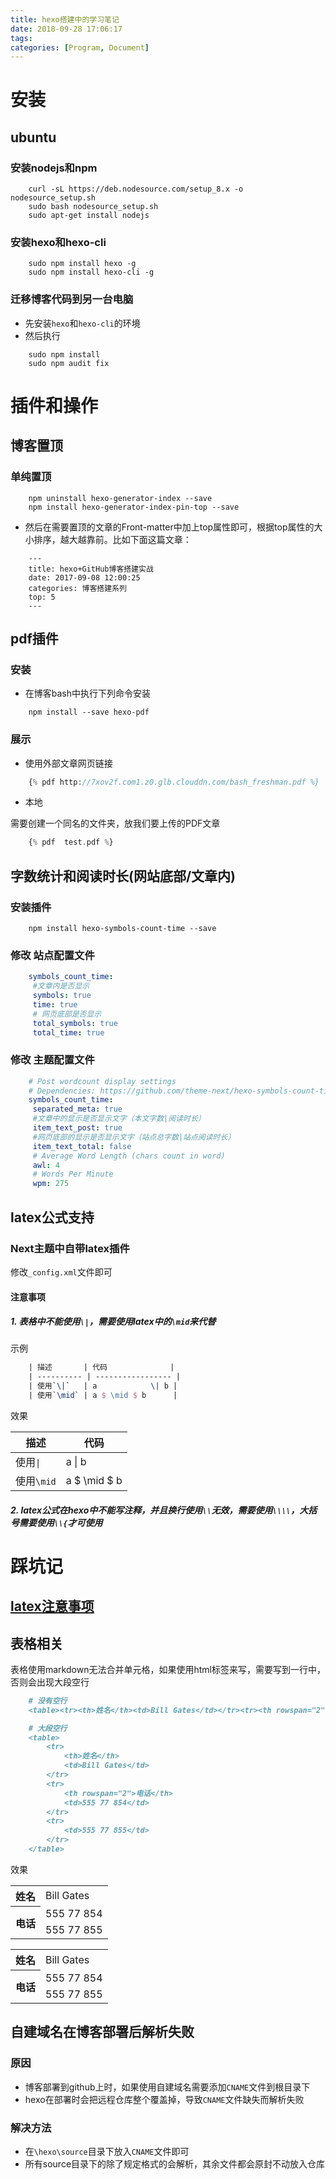 ```yaml
---
title: hexo搭建中的学习笔记
date: 2018-09-28 17:06:17
tags: 
categories: [Program, Document]
---
```


# 安装

## ubuntu

### 安装nodejs和npm

```shell
    curl -sL https://deb.nodesource.com/setup_8.x -o nodesource_setup.sh
    sudo bash nodesource_setup.sh
    sudo apt-get install nodejs
```

### 安装hexo和hexo-cli

```shell
    sudo npm install hexo -g
    sudo npm install hexo-cli -g
```

### 迁移博客代码到另一台电脑

- 先安装`hexo`和`hexo-cli`的环境
- 然后执行

```shell
    sudo npm install
    sudo npm audit fix
```

# 插件和操作

## 博客置顶

### 单纯置顶

```shell
    npm uninstall hexo-generator-index --save
    npm install hexo-generator-index-pin-top --save
```

- 然后在需要置顶的文章的Front-matter中加上top属性即可，根据top属性的大小排序，越大越靠前。比如下面这篇文章：

```
    ---
    title: hexo+GitHub博客搭建实战
    date: 2017-09-08 12:00:25
    categories: 博客搭建系列
    top: 5
    ---
```

## pdf插件

### 安装

- 在博客bash中执行下列命令安装

```shell
    npm install --save hexo-pdf
```

### 展示

- 使用外部文章网页链接

```php
    {% pdf http://7xov2f.com1.z0.glb.clouddn.com/bash_freshman.pdf %}
```

- 本地

需要创建一个同名的文件夹，放我们要上传的PDF文章

```php
    {% pdf  test.pdf %}
```

## 字数统计和阅读时长(网站底部/文章内)

### 安装插件

```shell
    npm install hexo-symbols-count-time --save
```

### 修改 站点配置文件

```yml
    symbols_count_time:
     #文章内是否显示
     symbols: true
     time: true
     # 网页底部是否显示
     total_symbols: true
     total_time: true
```

### 修改 主题配置文件

```yml
    # Post wordcount display settings
    # Dependencies: https://github.com/theme-next/hexo-symbols-count-time
    symbols_count_time:
     separated_meta: true
     #文章中的显示是否显示文字（本文字数|阅读时长）
     item_text_post: true
     #网页底部的显示是否显示文字（站点总字数|站点阅读时长）
     item_text_total: false
     # Average Word Length (chars count in word)
     awl: 4
     # Words Per Minute
     wpm: 275
```

## latex公式支持

### Next主题中自带latex插件

修改`_config.xml`文件即可

#### <span id = "latex">注意事项</span>

##### 1. 表格中不能使用`\|`，需要使用latex中的`\mid`来代替

示例

```latex
    | 描述       | 代码              |
    | ---------- | ----------------- |
    | 使用`\|`   | a            \| b |
    | 使用`\mid` | a $ \mid $ b      |
```

效果

| 描述       | 代码              |
| ---------- | ----------------- |
| 使用`\|`   | a            \| b |
| 使用`\mid` | a $ \mid $ b      |

##### 2. latex公式在hexo中不能写注释，并且换行使用`\\`无效，需要使用`\\\\`，大括号需要使用`\\{`才可使用

# 踩坑记

## [latex注意事项](#latex)

## 表格相关

表格使用markdown无法合并单元格，如果使用html标签来写，需要写到一行中，否则会出现大段空行

```markdown
    # 没有空行
    <table><tr><th>姓名</th><td>Bill Gates</td></tr><tr><th rowspan="2">电话</th><td>555 77 854</td></tr><tr><td>555 77 855</td></tr></table>

    # 大段空行
    <table>
        <tr>
            <th>姓名</th>
            <td>Bill Gates</td>
        </tr>
        <tr>
            <th rowspan="2">电话</th>
            <td>555 77 854</td>
        </tr>
        <tr>
            <td>555 77 855</td>
        </tr>
    </table>
```

效果

<table><tr><th>姓名</th><td>Bill Gates</td></tr><tr><th rowspan="2">电话</th><td>555 77 854</td></tr><tr><td>555 77 855</td></tr></table>

<table>
    <tr>
        <th>姓名</th>
        <td>Bill Gates</td>
    </tr>
    <tr>
        <th rowspan="2">电话</th>
        <td>555 77 854</td>
    </tr>
    <tr>
        <td>555 77 855</td>
    </tr>
</table>

## 自建域名在博客部署后解析失败

### 原因

- 博客部署到github上时，如果使用自建域名需要添加`CNAME`文件到根目录下
- hexo在部署时会把远程仓库整个覆盖掉，导致`CNAME`文件缺失而解析失败

### 解决方法

- 在`\hexo\source`目录下放入`CNAME`文件即可
- 所有source目录下的除了规定格式的会解析，其余文件都会原封不动放入仓库

